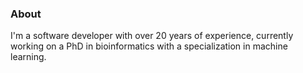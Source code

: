 ### About

I'm a software developer with over 20 years of experience, currently working on a PhD in bioinformatics with a specialization in machine learning.

